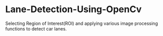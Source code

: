 # Lane-Detection-Using-OpenCv
Selecting Region of Interest(ROI) and applying various image processing functions to detect car lanes.

